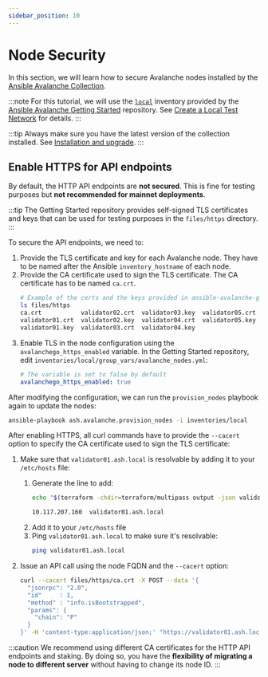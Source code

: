 ```yaml
---
sidebar_position: 10
---
```


# Node Security

In this section, we will learn how to secure Avalanche nodes installed by the [Ansible Avalanche Collection](https://github.com/AshAvalanche/ansible-avalanche-collection).

:::note
For this tutorial, we will use the [`local`](https://github.com/AshAvalanche/ansible-avalanche-getting-started/tree/main/inventories/local) inventory provided by the [Ansible Avalanche Getting Started](https://github.com/AshAvalanche/ansible-avalanche-getting-started) repository. See [Create a Local Test Network](./local-test-network) for details.
:::

:::tip
Always make sure you have the latest version of the collection installed. See [Installation and upgrade](/docs/toolkit/ansible-avalanche-collection/installation).
:::

## Enable HTTPS for API endpoints

By default, the HTTP API endpoints are **not secured**. This is fine for testing purposes but **not recommended for mainnet deployments**.

:::tip
The Getting Started repository provides self-signed TLS certificates and keys that can be used for testing purposes in the `files/https` directory.
:::

To secure the API endpoints, we need to:

1. Provide the TLS certificate and key for each Avalanche node. They have to be named after the Ansible `inventory_hostname` of each node.
2. Provide the CA certificate used to sign the TLS certificate. The CA certificate has to be named `ca.crt`.
   ```bash {2}
   # Example of the certs and the keys provided in ansible-avalanche-getting-started
   ls files/https
   ca.crt           validator02.crt  validator03.key  validator05.crt
   validator01.crt  validator02.key  validator04.crt  validator05.key
   validator01.key  validator03.crt  validator04.key
   ```
3. Enable TLS in the node configuration using the `avalanchego_https_enabled` variable. In the Getting Started repository, edit `inventories/local/group_vars/avalanche_nodes.yml`:
   ```yml
   # The variable is set to false by default
   avalanchego_https_enabled: true
   ```

After modifying the configuration, we can run the `provision_nodes` playbook again to update the nodes:

```bash
ansible-playbook ash.avalanche.provision_nodes -i inventories/local
```

After enabling HTTPS, all curl commands have to provide the `--cacert` option to specify the CA certificate used to sign the TLS certificate:

1. Make sure that `validator01.ash.local` is resolvable by adding it to your `/etc/hosts` file:

   1. Generate the line to add:
      ```bash title="Command"
      echo "$(terraform -chdir=terraform/multipass output -json validators_ips | jq -r '.[0]')  validator01.ash.local"
      ```
      ```bash title="Sample output"
      10.117.207.160  validator01.ash.local
      ```
   2. Add it to your `/etc/hosts` file
   3. Ping `validator01.ash.local` to make sure it's resolvable:
      ```bash
      ping validator01.ash.local
      ```

2. Issue an API call using the node FQDN and the `--cacert` option:

   ```bash
   curl --cacert files/https/ca.crt -X POST --data '{
     "jsonrpc": "2.0",
     "id"     : 1,
     "method" : "info.isBootstrapped",
     "params": {
       "chain": "P"
     }
   }' -H 'content-type:application/json;' "https://validator01.ash.local:9650/ext/info"
   ```

:::caution
We recommend using different CA certificates for the HTTP API endpoints and staking. By doing so, you have the **flexibility of migrating a node to different server** without having to change its node ID.
:::
